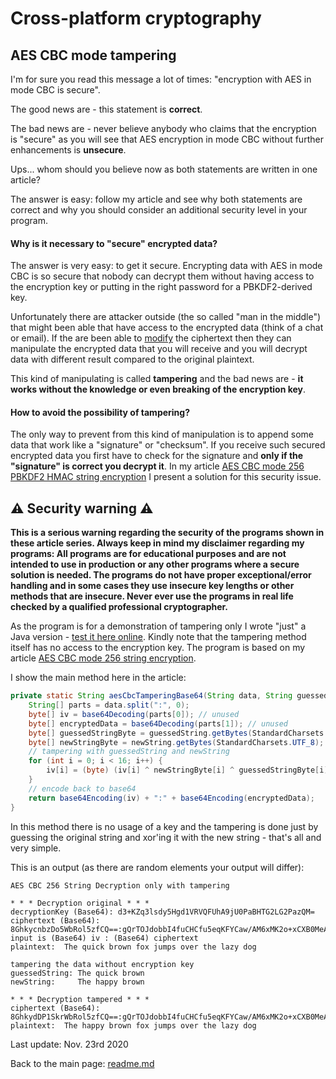 # Cross-platform cryptography

## AES CBC mode tampering

I'm for sure you read this message a lot of times: "encryption with AES in mode CBC is secure". 

The good news are - this statement is **correct**.

The bad news are - never believe anybody who claims that the encryption is "secure" as you will see that AES encryption in mode CBC without further enhancements is **unsecure**.

Ups... whom should you believe now as both statements are written in one article?

The answer is easy: follow my article and see why both statements are correct and why you should consider an additional security level in your program.

#### Why is it necessary to "secure" encrypted data?  

The answer is very easy: to get it secure. Encrypting data with AES in mode CBC is so secure that nobody can decrypt them without having access to the encryption key or putting in the right password for a PBKDF2-derived key.

Unfortunately there are attacker outside (the so called "man in the middle") that might been able that have access to the encrypted data (think of a chat or email). If the are been able to <u>modify</u> the ciphertext then they can manipulate the encrypted data that you will receive and you will decrypt data with different result compared to the original plaintext.

This kind of manipulating is called **tampering** and the bad news are - **it works without the knowledge or even breaking of the encryption key**.

#### How to avoid the possibility of tampering?

The only way to prevent from this kind of manipulation is to append some data that work like a "signature" or "checksum". If you receive such secured encrypted data you first have to check for the signature and **only if the "signature" is correct you decrypt it**. In my article [AES CBC mode 256 PBKDF2 HMAC string encryption](aes_cbc_tampering.md) I present a solution for this security issue.

## :warning: Security warning :warning:

**This is a serious warning regarding the security of the programs shown in these article series.  Always keep in mind my disclaimer regarding my programs: All programs are for educational purposes and are not intended to use in production or any other programs where a  secure solution is needed. The programs do not have proper exceptional/error handling and in some cases they use insecure key lengths or other methods that are insecure. Never ever use the programs in real life checked by a qualified professional cryptographer.**

As the program is for a demonstration of tampering only I wrote "just" a Java version - [test it here online](https://paiza.io/projects/e/M9Qy0oQqYPFy12_yUx2T_Q/). Kindly note that the tampering method itself has no access to the encryption key. The program is based on my article [AES CBC mode 256 string encryption](aes_cbc_256_string_encryption.md/).

I show the main method here in the article:

```java
private static String aesCbcTamperingBase64(String data, String guessedString, String newString) throws NoSuchPaddingException, NoSuchAlgorithmException, InvalidAlgorithmParameterException, InvalidKeyException, BadPaddingException, IllegalBlockSizeException {
    String[] parts = data.split(":", 0);
    byte[] iv = base64Decoding(parts[0]); // unused
    byte[] encryptedData = base64Decoding(parts[1]); // unused
    byte[] guessedStringByte = guessedString.getBytes(StandardCharsets.UTF_8);
    byte[] newStringByte = newString.getBytes(StandardCharsets.UTF_8);
    // tampering with guessedString and newString
    for (int i = 0; i < 16; i++) {
        iv[i] = (byte) (iv[i] ^ newStringByte[i] ^ guessedStringByte[i]);
    }
    // encode back to base64
    return base64Encoding(iv) + ":" + base64Encoding(encryptedData);
}
```

In this method there is no usage of a key and the tampering is done just by guessing the original string and xor'ing it with the new string - that's all and very simple.

This is an output (as there are random elements your output will differ):

```plaintext
AES CBC 256 String Decryption only with tampering

* * * Decryption original * * *
decryptionKey (Base64): d3+KZq3lsdy5Hgd1VRVQFUhA9jU0PaBHTG2LG2PazQM=
ciphertext (Base64): 8GhkycnbzDo5WbRol5zfCQ==:gQrTOJdobbI4fuCHCfu5eqKFYCaw/AM6xMK2o+xCXB0MeAQ7rFbXAbAE3Ex+bD8c
input is (Base64) iv : (Base64) ciphertext
plaintext:  The quick brown fox jumps over the lazy dog

tampering the data without encryption key
guessedString: The quick brown 
newString:     The happy brown 

* * * Decryption tampered * * *
ciphertext (Base64): 8GhkydDP1SkrWbRol5zfCQ==:gQrTOJdobbI4fuCHCfu5eqKFYCaw/AM6xMK2o+xCXB0MeAQ7rFbXAbAE3Ex+bD8c
plaintext:  The happy brown fox jumps over the lazy dog

```

Last update: Nov. 23rd 2020

Back to the main page: [readme.md](readme.md)
